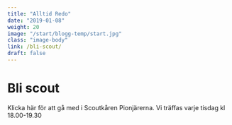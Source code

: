 ```yaml
---
title: "Alltid Redo"
date: "2019-01-08"
weight: 20
image: "/start/blogg-temp/start.jpg"
class: "image-body"
link: /bli-scout/
draft: false
---
```

# Bli scout

Klicka här för att gå med i Scoutkåren Pionjärerna.
Vi träffas varje tisdag kl 18.00-19.30
